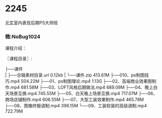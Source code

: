 # 2245
北玄室内表现后期PS大师班
### 微:NoBug1024 


课程介绍：

〖课程目录〗:

├──课件  
|   ├──合辑素材目录.url  0.12kb
|   └──课件.zip  413.61M
├──010、ps制图技巧.mp4  504.22M
├──01、ps制图理论.mp4  1.13G
├──02、高端商业效果图制作.mp4  681.58M
├──03、LOFT风格后期做法.mp4  689.09M
├──04、晚上白天场景互换.mp4  745.55M
├──05、白天晚上场景互换.mp4  717.07M
├──06、商场店铺制作.mp4  606.55M
├──07、大型工装效果制作.mp4  465.78M
├──08、图像终极调制.mp4  396.15M
└──09、工装软装的高级调制.mp4  722.79M
